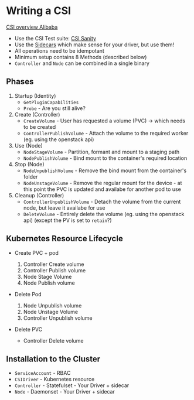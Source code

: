 # Writing a CSI

[CSI overview Alibaba](https://www.alibabacloud.com/blog/get-to-know-container-storage-interface-csi_598094)

- Use the CSI Test suite: [CSI Sanity](https://kubernetes-csi.github.io/docs/testing-drivers.html)
- Use the [Sidecars](https://kubernetes-csi.github.io/docs/sidecar-containers.html) which make sense for your driver, but use them!
- All operations need to be idempotant
- Minimum setup contains 8 Methods (described below)
- `Controller` and `Node` can be combined in a single binary

## Phases

1. Startup (Identity)
    - `GetPluginCapabilities`
    - `Probe` - Are you still alive?
2. Create (Controller)
    - `CreateVolume` - User has requested a volume (PVC) -> which needs to be created
    - `ControllerPublishVolume` - Attach the volume to the required worker (eg. using the openstack api)
3. Use (Node)
    - `NodeStageVolume` - Partition, formant and mount to a staging path
    - `NodePublishVolume` - Bind mount to the container's required location
4. Stop (Node)
    - `NodeUnpublishVolume` - Remove the bind mount from the container's folder
    - `NodeUnstageVolume` - Remove the regular mount for the device - at this point the PVC is updated and availabe for another pod to use
5. Cleanup (Controller)
    - `ControllerUnpublishVolume` - Detach the volume from the current node, but leave it availabe for use
    - `DeleteVolume` - Entirely delete the volume (eg. using the openstack api) (except the PV is set to `retain`?)
    
## Kubernetes Resource Lifecycle

- Create PVC + pod
    1. Controller Create volume
    2. Controller Publish volume
    3. Node Stage Volume
    4. Node Publish volume

- Delete Pod
    1. Node Unpublish volume
    2. Node Unstage Volume
    3. Controller Unpublish volume

- Delete PVC
    - Controller Delete volume
    
## Installation to the Cluster

- `ServiceAccount` - RBAC
- `CSIDriver` - Kubernetes resource
- `Controller` - Statefulset - Your Driver + sidecar
- `Node` - Daemonset - Your Driver + sidecar

